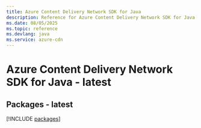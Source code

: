 ```yaml
---
title: Azure Content Delivery Network SDK for Java
description: Reference for Azure Content Delivery Network SDK for Java
ms.date: 08/05/2025
ms.topic: reference
ms.devlang: java
ms.service: azure-cdn
---
```

# Azure Content Delivery Network SDK for Java - latest
## Packages - latest
[!INCLUDE [packages](content-delivery-network-index.md)]
